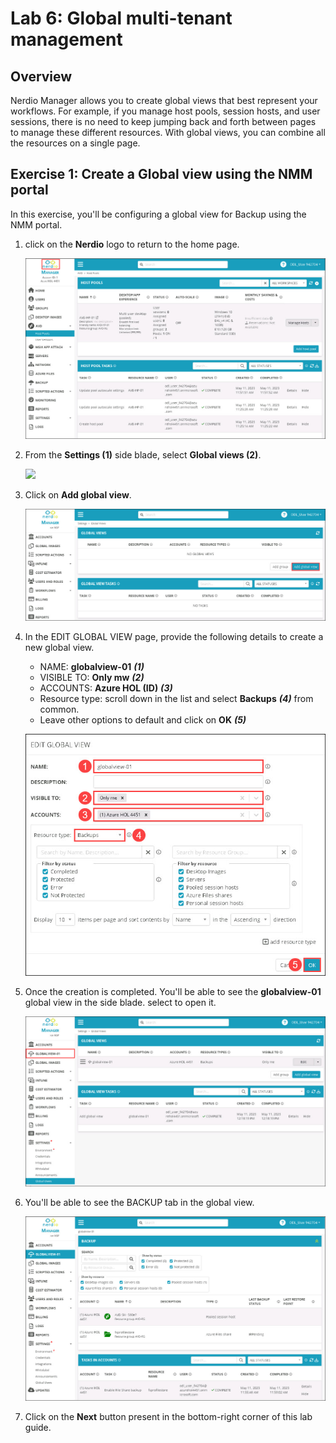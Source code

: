 # Lab 6: Global multi-tenant management

## Overview

Nerdio Manager allows you to create global views that best represent your workflows. For example, if you manage host pools, session hosts, and user sessions, there is no need to keep jumping back and forth between pages to manage these different resources. With global views, you can combine all the resources on a single page. 

## Exercise 1: Create a Global view using the NMM portal

In this exercise, you'll be configuring a global view for Backup using the NMM portal.

1. click on the **Nerdio** logo to return to the home page.

   ![](media/snmm2.jpg)

1. From the **Settings (1)** side blade, select **Global views (2)**.

   ![](media/lab6-ex1-step2.jpg)

1. Click on **Add global view**.

   ![](media/snmm4.jpg)

1. In the EDIT GLOBAL VIEW page, provide the following details to create a new global view.

   - NAME: **globalview-01** ***(1)***
   - VISIBLE TO: **Only mw** ***(2)***
   - ACCOUNTS: **Azure HOL (ID)** ***(3)***
   - Resource type: scroll down in the list and select **Backups** ***(4)*** from common.
   - Leave other options to default and click on **OK** ***(5)***

   ![](media/snmm5.jpg)   

1. Once the creation is completed. You'll be able to see the **globalview-01** global view in the side blade. select to open it.

   ![](media/snmm6.jpg)  

1. You'll be able to see the BACKUP tab in the global view.

   ![](media/snmm7.jpg) 

1. Click on the **Next** button present in the bottom-right corner of this lab guide.   

